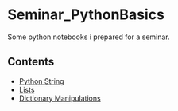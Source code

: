 # Seminar_PythonBasics
Some python notebooks i prepared for a seminar.

## Contents
  * [Python String](https://github.com/bikz007/Seminar_PythonBasics/blob/master/Strings.ipynb)
  * [Lists](https://github.com/bikz007/Seminar_PythonBasics/blob/master/Lists.ipynb)
  * [Dictionary Manipulations](https://github.com/bikz007/Seminar_PythonBasics/blob/master/Dictionary.ipynb)

